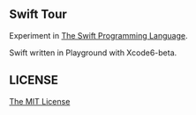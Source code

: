 Swift Tour
---

Experiment in [The Swift Programming Language](https://developer.apple.com/library/prerelease/ios/documentation/Swift/Conceptual/Swift_Programming_Language/GuidedTour.html#//apple_ref/doc/uid/TP40014097-CH2-XID_1).

Swift written in Playground with Xcode6-beta.

## LICENSE

[The MIT License](LICENSE)
